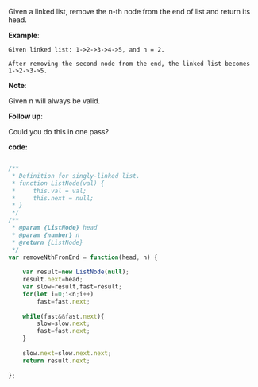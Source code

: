 ﻿Given a linked list, remove the n-th node from the end of list and return its head.

**Example**:
```
Given linked list: 1->2->3->4->5, and n = 2.

After removing the second node from the end, the linked list becomes 1->2->3->5.
```
**Note**:

Given n will always be valid.

**Follow up**:

Could you do this in one pass?

**code:**

```js

/**
 * Definition for singly-linked list.
 * function ListNode(val) {
 *     this.val = val;
 *     this.next = null;
 * }
 */
/**
 * @param {ListNode} head
 * @param {number} n
 * @return {ListNode}
 */
var removeNthFromEnd = function(head, n) {
   
    var result=new ListNode(null);
    result.next=head;
    var slow=result,fast=result;
    for(let i=0;i<n;i++) 
        fast=fast.next;
    
    while(fast&&fast.next){
        slow=slow.next;
        fast=fast.next;
    }
    
    slow.next=slow.next.next;
    return result.next;
    
};


```